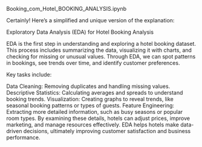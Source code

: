 Booking_com_Hotel_BOOKING_ANALYSIS.ipynb

Certainly! Here’s a simplified and unique version of the explanation:

Exploratory Data Analysis (EDA) for Hotel Booking Analysis

EDA is the first step in understanding and exploring a hotel booking dataset. This process includes summarizing the data, visualizing it with charts, and checking for missing or unusual values. Through EDA, we can spot patterns in bookings, see trends over time, and identify customer preferences.

Key tasks include:

Data Cleaning: Removing duplicates and handling missing values.
Descriptive Statistics: Calculating averages and spreads to understand booking trends.
Visualization: Creating graphs to reveal trends, like seasonal booking patterns or types of guests.
Feature Engineering: Extracting more detailed information, such as busy seasons or popular room types.
By examining these details, hotels can adjust prices, improve marketing, and manage resources effectively. EDA helps hotels make data-driven decisions, ultimately improving customer satisfaction and business performance.
